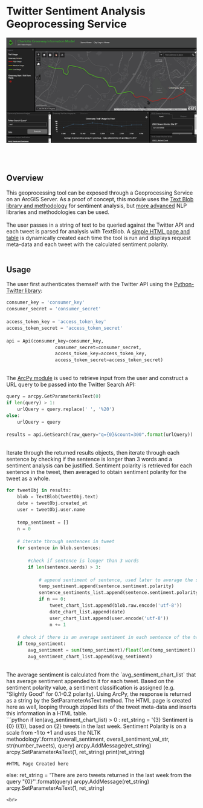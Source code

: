 # Twitter Sentiment Analysis Geoprocessing Service
![This is where an GIF should be. Sorry you can't see it. Try using Chrome](twitter_sentiment.gif "Application Demo")

<br><br>
## Overview
This geoprocessing tool can be exposed through a Geoprocessing Service on an ArcGIS Server.  As a proof of concept, this module uses the [Text Blob library and methodology](https://textblob.readthedocs.io/en/dev/) for sentiment analysis, but [more advanced](https://cloud.google.com/natural-language/) NLP libraries and methodologies can be used. 
<br>
<br>
The user passes in a string of text to be queried against the Twitter API and each tweet is parsed for analysis with TextBlob.  A <a href="http://tghays.github.io/twitter_verification.html">simple HTML page and table</a> is dynamically created each time the tool is run and displays request meta-data and each tweet with the calculated sentiment polarity.
<br>
<br>
## Usage
The user first authenticates themself with the Twitter API using the <a href="https://github.com/bear/python-twitter">Python-Twitter library</a>:

```python
consumer_key = 'consumer_key'
consumer_secret = 'consumer_secret'

access_token_key = 'access_token_key'
access_token_secret = 'access_token_secret'

api = Api(consumer_key=consumer_key,
                  consumer_secret=consumer_secret,
                  access_token_key=access_token_key,
                  access_token_secret=access_token_secret)
```
<br>
The <a href="https://github.com/Esri/developer-support/tree/master/python/arcpy-python">ArcPy module</a> is used to retrieve input from the user and construct a URL query to be passed into the Twitter Search API:

```python
query = arcpy.GetParameterAsText(0)
if len(query) > 1:
    urlQuery = query.replace(' ', '%20')
else:
    urlQuery = query

results = api.GetSearch(raw_query="q={0}&count=300".format(urlQuery))
```
<br>
Iterate through the returned results objects, then iterate through each sentence by checking if the sentence is longer than 3 words and a sentiment analysis can be justified.  Sentiment polarity is retrieved for each sentence in the tweet, then averaged to obtain sentiment polarity for the tweet as a whole.
<br>

```python
for tweetObj in results:
    blob = TextBlob(tweetObj.text)
    date = tweetObj.created_at
    user = tweetObj.user.name

    temp_sentiment = []
    n = 0

    # iterate through sentences in tweet
    for sentence in blob.sentences:

        #check if sentence is longer than 3 words
        if len(sentence.words) > 3:

            # append sentiment of sentence, used later to average the sentiment for a given tweet, based on sentiment of each sentence
            temp_sentiment.append(sentence.sentiment.polarity)
            sentence_sentiments_list.append(sentence.sentiment.polarity)
            if n == 0:
                tweet_chart_list.append(blob.raw.encode('utf-8'))
                date_chart_list.append(date)
                user_chart_list.append(user.encode('utf-8'))
                n += 1

    # check if there is an average sentiment in each sentence of the tweet, depends on if the sentences in tweet contain more than 3 words
    if temp_sentiment:
        avg_sentiment = sum(temp_sentiment)/float(len(temp_sentiment))
        avg_sentiment_chart_list.append(avg_sentiment)
```
<br>
The average sentiment is calculated from the `avg_sentiment_chart_list` that has average sentiment appended to it for each tweet.  Based on the sentiment polarity value, a sentiment classification is assigned (e.g. "Slightly Good" for 0.1-0.2 polarity).  Using ArcPy, the response is returned as a string by the SetParameterAsText method.  The HTML page is created here as well, looping through zipped lists of the tweet meta-data and inserts this information in a HTML table.
<br>
```python
if len(avg_sentiment_chart_list) > 0 :
    ret_string = '{3} Sentiment is {0} ({1}), based on {2} tweets in the last week.  Sentiment Polarity is on a scale from -1 to +1 and uses the NLTK methodology'.format(overall_sentiment, overall_sentiment_val_str, str(number_tweets), query)
    arcpy.AddMessage(ret_string)
    arcpy.SetParameterAsText(1, ret_string)
    print(ret_string)
    
    #HTML Page Created here

else:
    ret_string = 'There are zero tweets returned in the last week from the query "{0}"'.format(query)
    arcpy.AddMessage(ret_string)
    arcpy.SetParameterAsText(1, ret_string)
```
<br>
